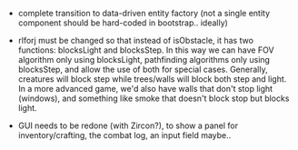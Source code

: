   
- complete transition to data-driven entity factory (not a single entity component should be hard-coded in bootstrap..
  ideally)
  
- rlforj must be changed so that instead of isObstacle, it has two functions: blocksLight and blocksStep.
  In this way we can have FOV algorithm only using blocksLight, pathfinding algorithms only using
  blocksStep, and allow the use of both for special cases. Generally, creatures will block step while trees/walls
  will block both step and light. In a more advanced game, we'd also have walls that don't stop light (windows),
  and something like smoke that doesn't block stop but blocks light.

- GUI needs to be redone (with Zircon?), to show a panel for inventory/crafting, the combat log, an input field maybe..
